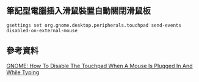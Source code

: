

## 筆記型電腦插入滑鼠裝置自動關閉滑鼠板

```shell
gsettings set org.gnome.desktop.peripherals.touchpad send-events disabled-on-external-mouse
```

## 參考資料

[GNOME: How To Disable The Touchpad When A Mouse Is Plugged In And While Typing](https://www.linuxuprising.com/2021/06/gnome-how-to-disable-touchpad-when.html)